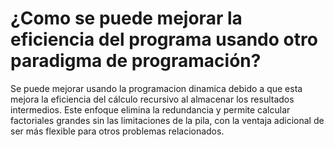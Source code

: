 # ¿Como se puede mejorar la eficiencia del programa usando otro paradigma de programación?
Se puede mejorar usando la programacion dinamica debido a que esta mejora la eficiencia del cálculo recursivo al almacenar los resultados intermedios. Este enfoque elimina la redundancia y permite calcular factoriales grandes sin las limitaciones de la pila, con la ventaja adicional de ser más flexible para otros problemas relacionados.
